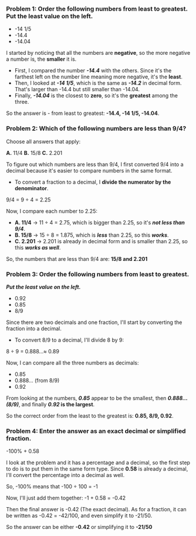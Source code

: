 <!-- Theory, definitions, formulas, summaries of what I learned -->

### Problem 1: Order the following **numbers** from **least to greatest**. Put the least value on the left.

- -14 1/5
- -14.4
- -14.04

I started by noticing that all the numbers are **negative**, so the more negative a number is, the **smaller** it is.

- First, I compared the number **_-14.4_** with the others. Since it's the farthest left on the number line meaning more negative, it's the **least**.
- Then, I looked at **_-14 1/5_**, which is the same as **_-14.2_** in decimal form. That's larger than -14.4 but still smaller than -14.04.
- Finally, **_-14.04_** is the closest to **zero**, so it's the **greatest** among the three.

So the answer is - from least to greatest: **-14.4, -14 1/5, -14.04**.

### Problem 2: Which of the following numbers are less than 9/4?

Choose all answers that apply:

**A.** 11/4
**B.** 15/8
**C.** 2.201

To figure out which numbers are less than 9/4, I first converted 9/4 into a decimal because it's easier to compare numbers in the same format.

- To convert a fraction to a decimal, I **divide the numerator by the denominator**.

9/4 = 9 ÷ 4 = 2.25

Now, I compare each number to 2.25:

- **A. 11/4** → 11 ÷ 4 = 2.75, which is bigger than 2.25, so it's **_not less than 9/4_**.
- **B. 15/8** → 15 ÷ 8 = 1.875, which is **_less_** than 2.25, so this **_works_**.
- **C. 2.201** → 2.201 is already in decimal form and is smaller than 2.25, so this **_works as well_**.

So, the numbers that are less than 9/4 are: **15/8 and 2.201**

### Problem 3: Order the following numbers from least to greatest.

**_Put the least value on the left._**

- 0.92
- 0.85
- 8/9

Since there are two decimals and one fraction, I'll start by converting the fraction into a decimal.

- To convert 8/9 to a decimal, I'll divide 8 by 9:

8 ÷ 9 = 0.888...≈ 0.89

Now, I can compare all the three numbers as decimals:

- 0.85
- 0.888... (from 8/9)
- 0.92

From looking at the numbers, **_0.85_** appear to be the smallest, then **_0.888...(8/9)_**, and finally **_0.92_ is the largest**.

So the correct order from the least to the greatest is: **0.85, 8/9, 0.92**.

### Problem 4: Enter the answer as an exact decimal or simplified fraction.

-100% + 0.58

I look at the problem and it has a percentage and a decimal, so the first step to do is to put them in the same form type.
Since **0.58** is already a decimal, I'll convert the percentage into a decimal as well.

So, -100% means that -100 ÷ 100 = -1

Now, I'll just add them together:
-1 + 0.58 = -0.42

Then the final answer is -0.42 (The exact decimal).
As for a fraction, it can be written as -0.42 = -42/100, and even simplify it to -21/50.

So the answer can be either **-0.42** or simplifying it to **-21/50**
